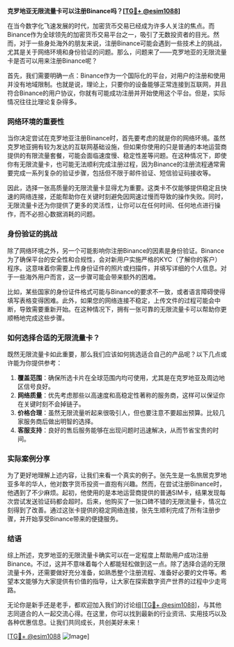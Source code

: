 **克罗地亚无限流量卡可以注册Binance吗？[[TG💪+ @esim1088](https://t.me/s/esim1088)]**

在当今数字化飞速发展的时代，加密货币交易已经成为许多人关注的焦点。而Binance作为全球领先的加密货币交易平台之一，吸引了无数投资者的目光。然而，对于一些身处海外的朋友来说，注册Binance可能会遇到一些技术上的挑战，尤其是关于网络环境和身份验证的问题。那么，问题来了——克罗地亚的无限流量卡是否可以用来注册Binance呢？

首先，我们需要明确一点：Binance作为一个国际化的平台，对用户的注册和使用并没有地域限制。也就是说，理论上，只要你的设备能够正常连接到互联网，并且符合Binance的用户协议，你就有可能成功注册并开始使用这个平台。但是，实际情况往往比理论复杂得多。

### 网络环境的重要性

当你决定尝试在克罗地亚注册Binance时，首先要考虑的就是你的网络环境。虽然克罗地亚拥有较为发达的互联网基础设施，但如果你使用的只是普通的本地运营商提供的有限流量套餐，可能会面临速度慢、稳定性差等问题。在这种情况下，即使你有无限流量卡，也可能无法顺利完成注册过程，因为Binance的注册流程通常需要完成一系列复杂的验证步骤，包括但不限于邮件验证、短信验证码接收等。

因此，选择一张高质量的无限流量卡显得尤为重要。这类卡不仅能够提供稳定且快速的网络连接，还能帮助你在关键时刻避免因网速过慢而导致的操作失败。同时，无限流量卡还为你提供了更多的灵活性，让你可以在任何时间、任何地点进行操作，而不必担心数据消耗的问题。

### 身份验证的挑战

除了网络环境之外，另一个可能影响你注册Binance的因素是身份验证。Binance为了确保平台的安全性和合规性，会对新用户实施严格的KYC（了解你的客户）程序。这意味着你需要上传身份证件的照片或扫描件，并填写详细的个人信息。对于一些海外用户而言，这一步骤可能会带来额外的困难。

比如，某些国家的身份证件格式可能与Binance的要求不一致，或者语言障碍使得填写表格变得困难。此外，如果您的网络连接不稳定，上传文件的过程可能会中断，导致需要重新开始。在这种情况下，拥有一张可靠的无限流量卡可以帮助你更顺畅地完成这些步骤。

### 如何选择合适的无限流量卡？

既然无限流量卡如此重要，那么我们应该如何挑选适合自己的产品呢？以下几点或许能为你提供参考：

1. **覆盖范围**：确保所选卡片在全球范围内均可使用，尤其是在克罗地亚及周边地区信号良好。
2. **网络质量**：优先考虑那些以高速度和高稳定性著称的服务商，这样可以保证你在关键时刻不会掉链子。
3. **价格合理**：虽然无限流量听起来很吸引人，但也要注意不要超出预算。比较几家服务商后做出明智的选择。
4. **客服支持**：良好的售后服务能够在出现问题时迅速解决，从而节省宝贵的时间。

### 实际案例分享

为了更好地理解上述内容，让我们来看一个真实的例子。张先生是一名旅居克罗地亚多年的华人，他对数字货币投资一直抱有兴趣。然而，在尝试注册Binance时，他遇到了不少麻烦。起初，他使用的是本地运营商提供的普通SIM卡，结果发现每次尝试发送验证码都会超时。后来，他购买了一张口碑不错的无限流量卡，情况立刻得到了改善。通过这张卡提供的稳定网络连接，张先生顺利完成了所有注册步骤，并开始享受Binance带来的便捷服务。

### 结语

综上所述，克罗地亚的无限流量卡确实可以在一定程度上帮助用户成功注册Binance。不过，这并不意味着每个人都能轻松做到这一点。除了选择合适的无限流量卡外，还需要做好充分准备，如熟悉整个注册流程、准备好必要的文件等。希望本文能够为大家提供有价值的指导，让大家在探索数字资产世界的过程中少走弯路。

无论你是新手还是老手，都欢迎加入我们的讨论组[[TG💪+ @esim1088](https://t.me/s/esim1088)]，与其他志同道合的人一起交流心得。在这里，你可以找到最新的行业资讯、实用技巧以及各种优惠信息。让我们共同成长，共创美好未来！

[[TG💪+ @esim1088](https://t.me/s/esim1088) ![Image](https://i.postimg.cc/4NQfJmqS/Snipaste-2025-05-13-00-14-12.png)]
